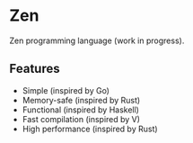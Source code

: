 # Zen

Zen programming language (work in progress).

## Features

* Simple (inspired by Go)
* Memory-safe (inspired by Rust)
* Functional (inspired by Haskell)
* Fast compilation (inspired by V)
* High performance (inspired by Rust)
